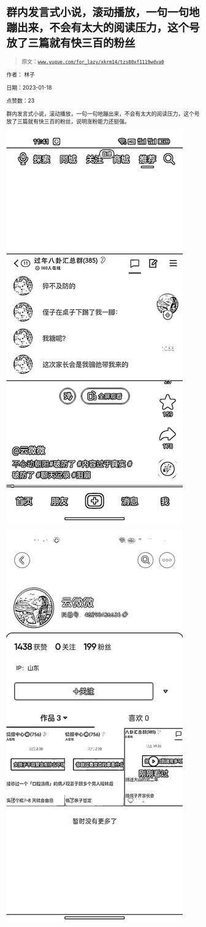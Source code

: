 # 群内发言式小说，滚动播放，一句一句地蹦出来，不会有太大的阅读压力，这个号放了三篇就有快三百的粉丝

> 原文：[`www.yuque.com/for_lazy/xkrm14/tzs80xf1119wdva0`](https://www.yuque.com/for_lazy/xkrm14/tzs80xf1119wdva0)



作者： 林子 

日期：2023-01-18 

点赞数：23 

群内发言式小说，滚动播放，一句一句地蹦出来，不会有太大的阅读压力，这个号放了三篇就有快三百的粉丝，说明涨粉能力还挺强。 

![](img/dc291c5cda8d6e69734260cbb2446473.png) 

![](img/0998cc7918356d27ac7b89c5a8a904e1.png) 

